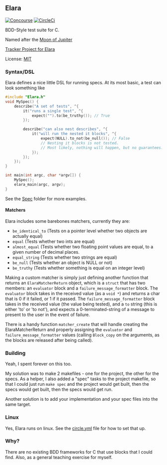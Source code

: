 ## Elara

[![Concourse](http://ci.younata.com/api/v1/teams/robotics/pipelines/robotics/jobs/elara_tests/badge)](https://ci.younata.com/teams/robotics/pipelines/robotics)
[![CircleCi](https://circleci.com/gh/younata/Elara.png?style=shield)](https://circleci.com/gh/younata/Elara)

BDD-Style test suite for C.

Named after the [Moon of Jupiter](https://en.wikipedia.org/wiki/Elara_(moon))

[Tracker Project for Elara](https://www.pivotaltracker.com/n/projects/1588925)

License: [MIT](LICENSE)

### Syntax/DSL

Elara defines a nice little DSL for running specs. At its most basic, a test can look something like

```C
#include "Elara.h"
void MySpec() {
    describe("A set of tests", ^{
        it("runs a single test", ^{
            expect("").to(be_truthy()); // True
        });

        describe("can also nest describes", ^{
            it("will run the nested it blocks", ^{
                expect(NULL).to_not(be_null()); // False
                // Nesting it blocks is not tested.
                // Most likely, nothing will happen, but no guarantees.
            });
        });
    });
}

int main(int argc, char *argv[]) {
    MySpec();
    elara_main(argc, argv);
}
```

See the [Spec](Spec) folder for more examples.

#### Matchers

Elara includes some barebones matchers, currently they are:

- `be_identical_to` (Tests on a pointer level whether two objects are actually equal)
- `equal` (Tests whether two ints are equal)
- `almost_equal` (Tests whether two floating point values are equal, to a given number of decimal places.
- `equal_string` (Tests whether two strings are equal)
- `be_null` (Tests whether an object is NULL or not)
- `be_truthy` (Tests whether something is equal on an integer level)

Making a custom matcher is simply just defining another function that returns an `ElaraMatcherReturn` object, which is a `struct` that has two members: an `evaluator` block and a `failure_message_formatter` block. The `evaluator` block takes in the received value (as a `void *`) and returns a char that is 0 if it failed, or 1 if it passed. The `failure_message_formatter` block takes in the received value (the value being tested), and a `to` string (this is either 'to' or 'to not'), and expects a 0-terminated-string of a message to present to the user in the event of failure.

There is a handy function `matcher_create` that will handle creating the ElaraMatcherReturn and properly assigning the `evaluator` and `failure_message_formatter` values (calling `Block_copy` on the arguments, as the blocks are released after being called).

### Building

Yeah, I spent forever on this too.

My solution was to make 2 makefiles - one for the project, the other for the specs. As a helper, I also added a "spec" tasks to the project makefile, so that I could just run `make spec` and the project would get built, then the specs would get built, then the specs would get run.

Another solution is to add your implementation and your spec files into the same target.

### Linux
Yes, Elara runs on linux. See the [circle.yml](circle.yml) file for how to set that up.

### Why?

There are no existing BDD frameworks for C that use blocks that I could find. Also, as a general teaching exercise for myself.
